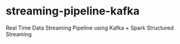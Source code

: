# streaming-pipeline-kafka
Real Time Data Streaming Pipeline using Kafka + Spark Structured Streaming
